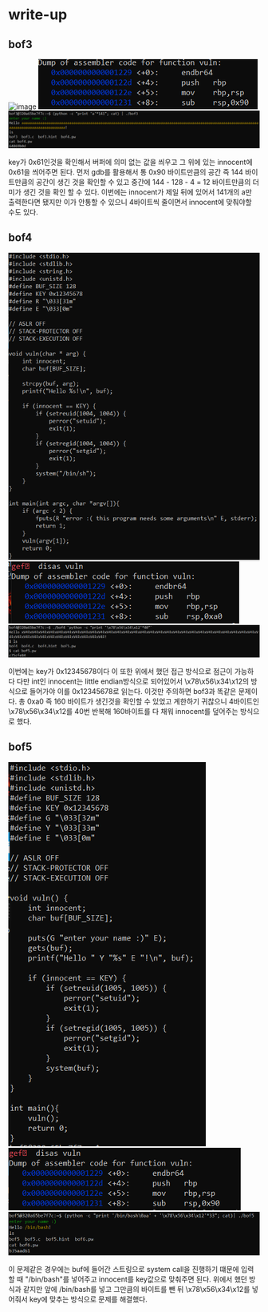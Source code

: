 # write-up
## bof3
![image](https://github.com/euncharm1ng/introducing_wsl/blob/main/1.PNG)
![image](./2.PNG)
![image](3.PNG)


key가 0x61인것을 확인해서 버퍼에 의미 없는 값을 씌우고 그 위에 있는 innocent에 0x61을 씌어주면 된다. 먼저 gdb를 활용해서 통 0x90 바이트만큼의 공간 즉 144 바이트만큼의 공간이 생긴 것을 확인할 수 있고 중간에 144 - 128 - 4 = 12 바이트만큼의 더미가 생긴 것을 확인 할 수 있다. 이번에는 innocent가 제일 뒤에 있어서 141개의 a만 출력한다면 됐지만 이가 안통할 수 있으니 4바이트씩 줄이면서 innocent에 맞춰야할 수도 있다. 

## bof4
![image](4.PNG)
![image](5.PNG)
![image](6.PNG)


이번에는 key가 0x12345678이다 이 또한 위에서 했던 접근 방식으로 점근이 가능하다 다만 int인 innocent는 little endian방식으로 되어있어서 \x78\x56\x34\x12의 방식으로 들어가야 이를 0x12345678로 읽는다. 이것만 주의하면 bof3과 똑같은 문제이다. 총 0xa0 즉 160 바이트가 생긴것을 확인할 수 있었고 계한하기 귀찮으니 4바이트인 \x78\x56\x34\x12를 40번 반복해 160바이트를 다 채워 innocent를 덮어주는 방식으로 했다. 

## bof5
![image](7.PNG)
![image](8.PNG)
![image](9.PNG)


이 문제같은 경우에는 buf에 들어간 스트링으로 system call을 진행하기 떄문에 입력할 때 "/bin/bash"를 넣어주고 innocent를 key값으로 맞춰주면 된다. 위에서 했던 방식과 같지만 앞에 /bin/bash를 넣고 그만큼의 바이트를 뺀 뒤 \x78\x56\x34\x12를 넣어줘서 key에 맞추는 방식으로 문제를 해결했다. 
